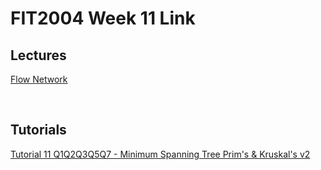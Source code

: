 # FIT2004 Week 11 Link

## Lectures
[Flow Network](https://youtu.be/NuOfDNg9DgA)

<br>

## Tutorials
[Tutorial 11 Q1Q2Q3Q5Q7 - Minimum Spanning Tree Prim's & Kruskal's v2](https://youtu.be/1zlLSwBKrbc)